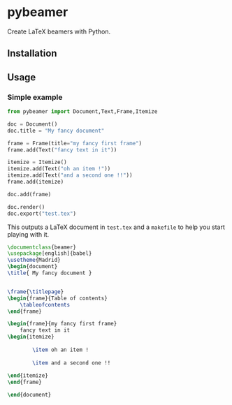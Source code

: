 # pybeamer

Create LaTeX beamers with Python.

## Installation


## Usage

### Simple example

```python
from pybeamer import Document,Text,Frame,Itemize

doc = Document()
doc.title = "My fancy document"

frame = Frame(title="my fancy first frame")
frame.add(Text("fancy text in it"))

itemize = Itemize()
itemize.add(Text("oh an item !"))
itemize.add(Text("and a second one !!"))
frame.add(itemize)

doc.add(frame)

doc.render()
doc.export("test.tex")
```

This outputs a LaTeX document in `test.tex` and a `makefile` to help you start playing with it.

```latex
\documentclass{beamer}
\usepackage[english]{babel}
\usetheme{Madrid}
\begin{document}
\title{ My fancy document }


\frame{\titlepage}
\begin{frame}{Table of contents}
    \tableofcontents
\end{frame}

\begin{frame}{my fancy first frame}
    fancy text in it
\begin{itemize}
    
        \item oh an item !
    
        \item and a second one !!
    
\end{itemize}
\end{frame}

\end{document}
```